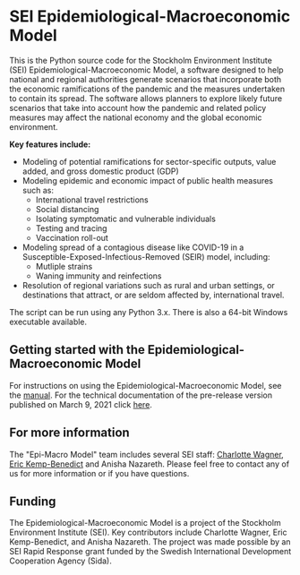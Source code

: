 # SEI Epidemiological-Macroeconomic Model
This is the Python source code for the Stockholm Environment Institute (SEI) Epidemiological-Macroeconomic Model, a software designed to help national and regional authorities generate scenarios that incorporate both the economic ramifications of the pandemic and the measures undertaken to contain its spread. The software allows planners to explore likely future scenarios that take into account how the pandemic and related policy measures may affect the national economy and the global economic environment.

**Key features include:**
   * Modeling of potential ramifications for sector-specific outputs, value added, and gross domestic product (GDP)
   * Modeling epidemic and economic impact of public health measures such as:
     * International travel restrictions
     * Social distancing
     * Isolating symptomatic and vulnerable individuals
     * Testing and tracing 
     * Vaccination roll-out
  * Modeling spread of a contagious disease like COVID-19 in a Susceptible-Exposed-Infectious-Removed (SEIR) model, including:
     * Mutliple strains
     * Waning immunity and reinfections
  * Resolution of regional variations such as rural and urban settings, or destinations that attract, or are seldom affected by, international travel.

The script can be run using any Python 3.x. There is also a 64-bit Windows executable available.

## Getting started with the Epidemiological-Macroeconomic Model

For instructions on using the Epidemiological-Macroeconomic Model, see the [manual](https://github.com/ccwagner/epi-macro-model-documentation/blob/main/epi-macro-model-documentation.pdf). For the technical documentation of the pre-release version published on March 9, 2021 click [here](https://github.com/ccwagner/epi-macro-model-documentation/blob/main/epi-macro-model-manual_Appendix1-Technical-documentation_09032021.pdf).

## For more information

The "Epi-Macro Model" team includes several SEI staff: [Charlotte Wagner](mailto:charlotte.wagner@sei.org), [Eric Kemp-Benedict](mailto:eric.kemp-benedict@sei.org) and Anisha Nazareth. Please feel free to contact any of us for more information or if you have questions.

## Funding 
The Epidemiological-Macroeconomic Model is a project of the Stockholm Environment Institute (SEI). Key contributors include Charlotte Wagner, Eric Kemp-Benedict, and Anisha Nazareth. The project was made possible by an SEI Rapid Response grant funded by the Swedish International Development Cooperation Agency (Sida).
